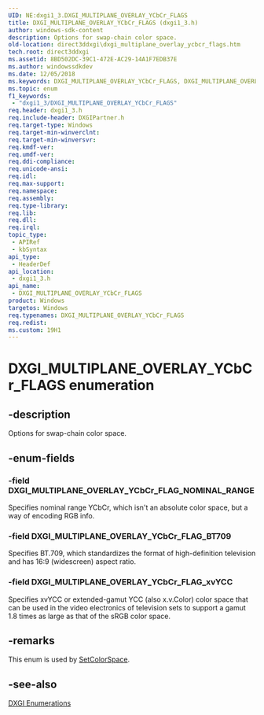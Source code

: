 ```yaml
---
UID: NE:dxgi1_3.DXGI_MULTIPLANE_OVERLAY_YCbCr_FLAGS
title: DXGI_MULTIPLANE_OVERLAY_YCbCr_FLAGS (dxgi1_3.h)
author: windows-sdk-content
description: Options for swap-chain color space.
old-location: direct3ddxgi\dxgi_multiplane_overlay_ycbcr_flags.htm
tech.root: direct3ddxgi
ms.assetid: 8BD502DC-39C1-472E-AC29-14A1F7EDB37E
ms.author: windowssdkdev
ms.date: 12/05/2018
ms.keywords: DXGI_MULTIPLANE_OVERLAY_YCbCr_FLAGS, DXGI_MULTIPLANE_OVERLAY_YCbCr_FLAGS enumeration [DXGI], DXGI_MULTIPLANE_OVERLAY_YCbCr_FLAG_BT709, DXGI_MULTIPLANE_OVERLAY_YCbCr_FLAG_NOMINAL_RANGE, DXGI_MULTIPLANE_OVERLAY_YCbCr_FLAG_xvYCC, direct3ddxgi.dxgi_multiplane_overlay_ycbcr_flags, dxgi1_3/DXGI_MULTIPLANE_OVERLAY_YCbCr_FLAGS, dxgi1_3/DXGI_MULTIPLANE_OVERLAY_YCbCr_FLAG_BT709, dxgi1_3/DXGI_MULTIPLANE_OVERLAY_YCbCr_FLAG_NOMINAL_RANGE, dxgi1_3/DXGI_MULTIPLANE_OVERLAY_YCbCr_FLAG_xvYCC
ms.topic: enum
f1_keywords: 
 - "dxgi1_3/DXGI_MULTIPLANE_OVERLAY_YCbCr_FLAGS"
req.header: dxgi1_3.h
req.include-header: DXGIPartner.h
req.target-type: Windows
req.target-min-winverclnt: 
req.target-min-winversvr: 
req.kmdf-ver: 
req.umdf-ver: 
req.ddi-compliance: 
req.unicode-ansi: 
req.idl: 
req.max-support: 
req.namespace: 
req.assembly: 
req.type-library: 
req.lib: 
req.dll: 
req.irql: 
topic_type:
 - APIRef
 - kbSyntax
api_type:
 - HeaderDef
api_location:
 - dxgi1_3.h
api_name:
 - DXGI_MULTIPLANE_OVERLAY_YCbCr_FLAGS
product: Windows
targetos: Windows
req.typenames: DXGI_MULTIPLANE_OVERLAY_YCbCr_FLAGS
req.redist: 
ms.custom: 19H1
---
```


# DXGI_MULTIPLANE_OVERLAY_YCbCr_FLAGS enumeration


## -description


Options for swap-chain color space.


## -enum-fields




### -field DXGI_MULTIPLANE_OVERLAY_YCbCr_FLAG_NOMINAL_RANGE

Specifies nominal range YCbCr, which isn't an absolute color space, but a way of encoding RGB info.


### -field DXGI_MULTIPLANE_OVERLAY_YCbCr_FLAG_BT709

Specifies BT.709, which standardizes the format of high-definition television and has 16:9 (widescreen) aspect ratio.


### -field DXGI_MULTIPLANE_OVERLAY_YCbCr_FLAG_xvYCC

Specifies xvYCC or extended-gamut YCC (also x.v.Color) color space that can be used in the video electronics of television sets to support a gamut 1.8 times as large as that of the sRGB color space.


## -remarks



This enum is used by <a href="https://docs.microsoft.com/windows/desktop/api/dxgi1_3/nf-dxgi1_3-idxgidecodeswapchain-setcolorspace">SetColorSpace</a>.




## -see-also




<a href="https://docs.microsoft.com/windows/desktop/direct3ddxgi/d3d10-graphics-reference-dxgi-enums">DXGI Enumerations</a>
 

 

